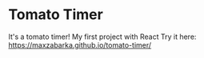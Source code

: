 # Tomato Timer
It's a tomato timer!
My first project with React
Try it here: https://maxzabarka.github.io/tomato-timer/

